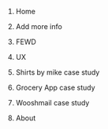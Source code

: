 1. Home
  1. Add more info


2. FEWD


3. UX


4. Shirts by mike case study


5. Grocery App case study


6. Wooshmail case study


7. About

